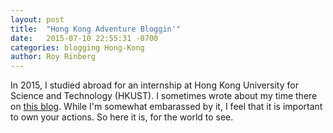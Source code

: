 ```yaml
---
layout: post
title:  "Hong Kong Adventure Bloggin'"
date:   2015-07-10 22:55:31 -0700
categories: blogging Hong-Kong
author: Roy Rinberg
---
```


In 2015, I studied abroad for an internship at Hong Kong University for Science and Technology (HKUST). I sometimes wrote about my time there on [this blog](https://royrinberg.blogspot.com/). While I'm somewhat embarassed by it, I feel that it is important to own your actions. So here it is, for the world to see.
